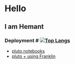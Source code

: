 # Hello
## I am Hemant
### Deployment # [![Top Langs](https://github-readme-stats.vercel.app/api/top-langs/?username=themantra108)](https://github.com/themantra108/github-readme-stats)
  * [pluto notebooks](https://themantra108.github.io/kaggle/)
  * [pluto + using Franklin](https://themantra108.github.io/plutoTemplate/)

